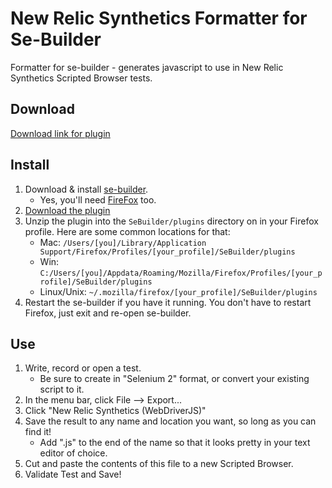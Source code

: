 New Relic Synthetics Formatter for Se-Builder
==============================

Formatter for se-builder - generates javascript to use in New Relic Synthetics Scripted Browser tests.

## Download

[Download link for plugin](https://github.com/sschwartzman/newrelic-synthetics-sebuilder/blob/master/nr_synthetics_formatter.zip)

## Install

1. Download & install [se-builder](http://sebuilder.github.io/se-builder/).
   * Yes, you'll need [FireFox](https://www.mozilla.org/en-US/firefox/new/) too.
2. [Download the plugin](https://github.com/sschwartzman/newrelic-synthetics-sebuilder/blob/master/nr_synthetics_formatter.zip)
2. Unzip the plugin into the `SeBuilder/plugins` directory on in your Firefox profile. Here are some common locations for that:
   * Mac: `/Users/[you]/Library/Application Support/Firefox/Profiles/[your_profile]/SeBuilder/plugins`
   * Win: `C:/Users/[you]/Appdata/Roaming/Mozilla/Firefox/Profiles/[your_profile]/SeBuilder/plugins`
   * Linux/Unix: `~/.mozilla/firefox/[your_profile]/SeBuilder/plugins`
3. Restart the se-builder if you have it running. You don't have to restart Firefox, just exit and re-open se-builder.

## Use

1. Write, record or open a test. 
   * Be sure to create in "Selenium 2" format, or convert your existing script to it.
2. In the menu bar, click File --> Export...
3. Click "New Relic Synthetics (WebDriverJS)"
4. Save the result to any name and location you want, so long as you can find it! 
   * Add ".js" to the end of the name so that it looks pretty in your text editor of choice.
5. Cut and paste the contents of this file to a new Scripted Browser.
6. Validate Test and Save!